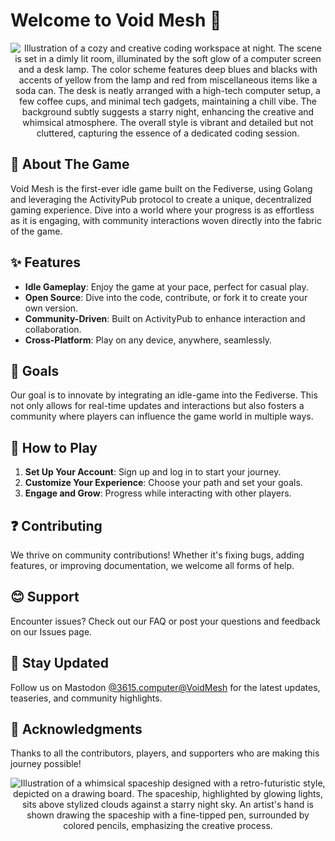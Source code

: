 # Welcome to Void Mesh 🌟

<center><img src="https://github.com/VoidMesh/.github/assets/152620834/69ff7cc4-751f-485a-8696-bbeff9440c62" alt="Illustration of a cozy and creative coding workspace at night. The scene is set in a dimly lit room, illuminated by the soft glow of a computer screen and a desk lamp. The color scheme features deep blues and blacks with accents of yellow from the lamp and red from miscellaneous items like a soda can. The desk is neatly arranged with a high-tech computer setup, a few coffee cups, and minimal tech gadgets, maintaining a chill vibe. The background subtly suggests a starry night, enhancing the creative and whimsical atmosphere. The overall style is vibrant and detailed but not cluttered, capturing the essence of a dedicated coding session." /></center>

## 🔭 About The Game

Void Mesh is the first-ever idle game built on the Fediverse, using Golang and leveraging the ActivityPub protocol to create a unique, decentralized gaming experience. Dive into a world where your progress is as effortless as it is engaging, with community interactions woven directly into the fabric of the game.

## ✨ Features

- **Idle Gameplay**: Enjoy the game at your pace, perfect for casual play.
- **Open Source**: Dive into the code, contribute, or fork it to create your own version.
- **Community-Driven**: Built on ActivityPub to enhance interaction and collaboration.
- **Cross-Platform**: Play on any device, anywhere, seamlessly.

## 🎯 Goals

Our goal is to innovate by integrating an idle-game into the Fediverse. This not only allows for real-time updates and interactions but also fosters a community where players can influence the game world in multiple ways.

## 🤔 How to Play

1. **Set Up Your Account**: Sign up and log in to start your journey.
2. **Customize Your Experience**: Choose your path and set your goals.
3. **Engage and Grow**: Progress while interacting with other players.

## ❓ Contributing

We thrive on community contributions! Whether it's fixing bugs, adding features, or improving documentation, we welcome all forms of help.

## 😊 Support

Encounter issues? Check out our FAQ or post your questions and feedback on our Issues page.

## 📰 Stay Updated

Follow us on Mastodon [@3615.computer@VoidMesh](https://3615.computer/@VoidMesh) for the latest updates, teaseries, and community highlights.

## 🙇 Acknowledgments

Thanks to all the contributors, players, and supporters who are making this journey possible!

<center><img src="https://github.com/VoidMesh/.github/assets/152620834/96c124fa-d2a7-4f05-a19f-dd178054de6e" alt="Illustration of a whimsical spaceship designed with a retro-futuristic style, depicted on a drawing board. The spaceship, highlighted by glowing lights, sits above stylized clouds against a starry night sky. An artist's hand is shown drawing the spaceship with a fine-tipped pen, surrounded by colored pencils, emphasizing the creative process." /></center>
